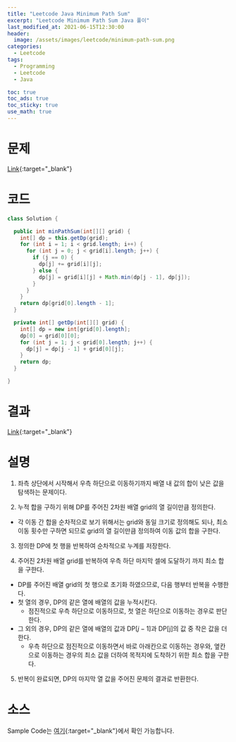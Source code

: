 ```yaml
---
title: "Leetcode Java Minimum Path Sum"
excerpt: "Leetcode Minimum Path Sum Java 풀이"
last_modified_at: 2021-06-15T12:30:00
header:
  image: /assets/images/leetcode/minimum-path-sum.png
categories:
  - Leetcode
tags:
  - Programming
  - Leetcode
  - Java

toc: true
toc_ads: true
toc_sticky: true
use_math: true
---
```

# 문제
[Link](https://leetcode.com/problems/minimum-path-sum/){:target="_blank"}

# 코드
```java
class Solution {

  public int minPathSum(int[][] grid) {
    int[] dp = this.getDp(grid);
    for (int i = 1; i < grid.length; i++) {
      for (int j = 0; j < grid[i].length; j++) {
        if (j == 0) {
          dp[j] += grid[i][j];
        } else {
          dp[j] = grid[i][j] + Math.min(dp[j - 1], dp[j]);
        }
      }
    }
    return dp[grid[0].length - 1];
  }

  private int[] getDp(int[][] grid) {
    int[] dp = new int[grid[0].length];
    dp[0] = grid[0][0];
    for (int j = 1; j < grid[0].length; j++) {
      dp[j] = dp[j - 1] + grid[0][j];
    }
    return dp;
  }

}
```

# 결과
[Link](https://leetcode.com/submissions/detail/508070444/){:target="_blank"}

# 설명
1. 좌측 상단에서 시작해서 우측 하단으로 이동하기까지 배열 내 값의 합이 낮은 값을 탐색하는 문제이다.

2. 누적 합을 구하기 위해 DP를 주어진 2차원 배열 grid의 열 길이만큼 정의한다.
- 각 이동 간 합을 순차적으로 보기 위해서는 grid와 동일 크기로 정의해도 되나, 최소 이동 횟수만 구하면 되므로 grid의 열 길이만큼 정의하여 이동 값의 합을 구한다.

3. 정의한 DP에 첫 행을 반복하여 순차적으로 누계를 저장한다.

4. 주어진 2차원 배열 grid를 반복하여 우측 하단 마지막 셀에 도달하기 까지 최소 합을 구한다.
- DP를 주어진 배열 grid의 첫 행으로 초기화 하였으므로, 다음 행부터 반복을 수행한다.
- 첫 열의 경우, DP의 같은 열에 배열의 값을 누적시킨다.
  - 점진적으로 우측 하단으로 이동하므로, 첫 열은 하단으로 이동하는 경우로 판단한다.
- 그 외의 경우, DP의 같은 열에 배열의 값과 DP[$j - 1$]과 DP[j]의 값 중 작은 값을 더한다.
  - 우측 하단으로 점진적으로 이동하면서 바로 아래칸으로 이동하는 경우와, 옆칸으로 이동하는 경우의 최소 값을 더하여 목적지에 도착하기 위한 최소 합을 구한다.

5. 반복이 완료되면, DP의 마지막 열 값을 주어진 문제의 결과로 반환한다.

# 소스
Sample Code는 [여기](https://github.com/GracefulSoul/leetcode/blob/master/src/main/java/gracefulsoul/problems/MinimumPathSum.java){:target="_blank"}에서 확인 가능합니다.